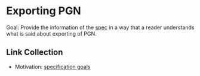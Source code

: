 # Exporting PGN

Goal: Provide the information of the [spec](../pgn-specification.md) in a way that a reader understands what is said about exporting of PGN.

## Link Collection

* Motivation: [specification goals](../pgn-specification.md#22-specification-goals)